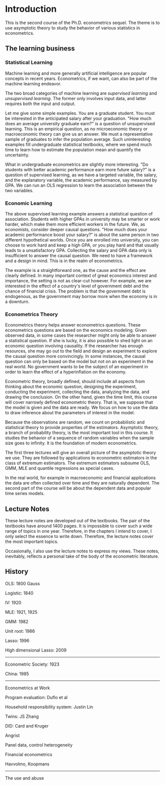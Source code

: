 
# Introduction


This is the second course of the Ph.D. econometrics sequel. The theme is to use asymptotic theory to study the behavior of various statistics in econometrics.

## The learning business

### Statistical Learning

Machine learning and more generally artificial intelligence are popular concepts in recent years. Econometrics, if we want, can also be part of the machine learning endeavor.

The two broad categories of machine learning are *supervised learning* and *unsupervised learning*. The former only involves input data, and latter requires both the input and output. 

Let me give some simple examples. You are a graduate student. You must be interested in the anticipated salary after your graduation. "How much does an average university graduate earn?" is a question of unsupervised learning. This is an empirical question, as no microeconomic theory or macroeconomic theory can give us an answer. We must a representative sample of graduates to infer the population average. Such uninteresting examples fill undergraduate statistical textbooks, where we spend much time to learn how to estimate the population mean and quantify the uncertainty.

What in undergraduate econometrics are slightly more interesting. "Do students with better academic performance earn more future salary?" is a question of supervised learning,
as we have a targeted variable, the salary, and the explanatory variable, the academic performance, say measured by GPA. We can run an OLS regression to learn the association between the two variables.

### Economic Learning

The above supervised learning example answers a statistical question of association. Students with higher GPAs in university may be smarter or work harder, which make them more efficient workers in the future.
We, as economists, consider deeper causal questions. "How much does your academic performance boost your salary?" is about the same person in two different hypothetical worlds.
Once you are enrolled into university, you can choose to work hard and keep a high GPA, or you play hard and that usually leads to a unsatisfactory GPA.
Collecting the salary and GPA data only is insufficient to answer the causal question. We need to have a framework and a design in mind. This is in the realm of econometrics.

The example is a straightforward one, as the cause and the effect are clearly defined. In many important context of great economics interest and importance, the setting is not as clear-cut however. For example, we are interested in the effect of a country's level of government debt and the chance of financial crisis. The problem is that the government debt is endogenous, as the government may borrow more when the economy is in a downturn.


### Econometrics Theory

Econometrics theory helps answer econometrics questions. These econometrics questions are based on the economics modeling. Given observed data, in some cases the researcher might only be able to answer a statistical question. If she is lucky, it is also possible to shed light on an economic question involving causality. If the researcher has enough resources, she may go out to the field and design an experiment to explore the causal question more convincingly. In some instances, the causal question can only be based on the model but not on an experiment in the real world. No government wants to be the subject of an experiment in order to learn the effect of a hyperinflation on the economy.

Econometric theory, broadly defined,  should include all aspects from thinking about the economic question, designing the experiment, conducting the experiment, collecting the data, analyzing the data, and drawing the conclusion. On the other hand, given the time limit, this course will cover narrowly defined econometric theory. That is, we suppose that the model is given and the data are ready. We focus on how to use the data to draw inference about the parameters of interest in the model.

Because the observations are random, we count on probabilistic and statistical theory to provide properties of the estimators. Asymptotic theory, a branch of probability theory, is the most important tool in this course. It studies the behavior of a sequence of random variables when the sample size goes to infinity. It is the foundation of modern econometrics.

The first three lectures will give an overall picture of the asymptotic theory we use. They are followed by applications to econometric estimators in the class of extremum estimators. The extremum estimators subsume OLS, GMM, MLE and quantile regressions as special cases.

In the real world, for example in macroeconomic and financial applications the data are often collected over time and they are naturally dependent. The second part of the course will be about the dependent data and popular time series models.



## Lecture Notes

These lecture notes are developed out of the textbooks. The pair of the textbooks have around 1400 pages. It is impossible to cover such a wide range of topics in one year. Therefore, in the chapters I intend to cover, I only select the essence to write down. Therefore, the lecture notes cover the most important topics.

Occasionally, I also use the lecture notes to express my views. These notes, inevitably, reflects a personal take of the body of the econometric literature.


## History

OLS: 1800 Gauss

Logistic: 1840

IV: 1920

MLE: 1921, 1925

GMM: 1982

Unit root: 1986

Lasso: 1996

High dimensional Lasso: 2009

----
Econometric Society: 1923

China: 1985

----

Econometrics at Work

Program evaluation: Duflo et al

Household responsibility system: Justin Lin

Twins: JS Zhang

DID: Card and Kruger

Angrist

Panel data, control heterogeneity

Financial econometrics

Havvolmo, Koopmans

----

The use and abuse

